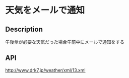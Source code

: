 # 天気をメールで通知


## Description
午後傘が必要な天気だった場合午前中にメールで通知をする




## API
http://www.drk7.jp/weather/xml/13.xml
